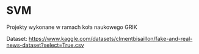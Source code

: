 # SVM
Projekty wykonane w ramach koła naukowego GRIK


Dataset: https://www.kaggle.com/datasets/clmentbisaillon/fake-and-real-news-dataset?select=True.csv
